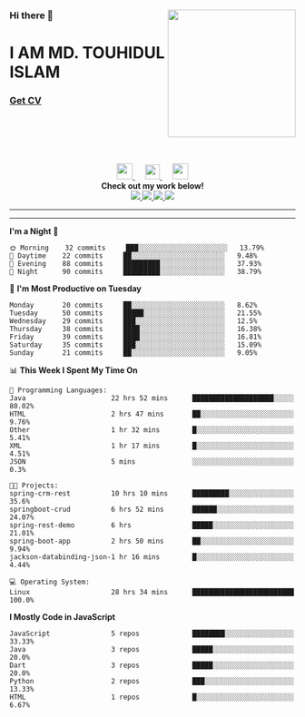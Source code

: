 <div>
<img align="right" width="225" height="225" src="https://touhid-jisan.github.io/img/about-us.png">
<div>
  <h3> </h3>
  <h3> </h3>
  <h3>Hi there 👋</h3>
  <h1>I AM MD. TOUHIDUL ISLAM</h1>
 <!-- <h3>Software Engineer</h3> -->
  <h3> <a href="https://touhid-jisan.github.io/pdf/Touhidul_Islam.pdf"><span>Get CV</span></a></h3>
</div>
</div>
<br/><br/><br/><br/><br/>

<div align="center">
  
  <a href= "https://www.instagram.com/touhid_jisan/">
    <img src="https://img.icons8.com/ios-glyphs/256/000000/instagram-new.svg" width="28px"/>
  </a>
  &emsp;
  <a href="https://www.linkedin.com/in/touhid-jisan/">
    <img src="https://img.icons8.com/ios-filled/256/000000/linkedin.svg" width="26px"/>
  </a>
  &emsp;
  <a href="http://touhid-jisan.github.io/">
    <img src="https://img.icons8.com/material/256/000000/globe--v1.png" width="28px"/>
  </a>
  <br> 
  <strong>Check out my work below!</strong> <br>
    
  <a href="https://github.com/touhid-jisan">
    <img src="https://badges.pufler.dev/years/touhid-jisan?style=flat-square&color=black&logo=github">
  </a>
  <a href="https://github.com/touhid-jisan?tab=repositories">
    <img src="https://badges.pufler.dev/repos/touhid-jisan?style=flat-square&color=black&logo=github">
  </a>
  <a href="https://gist.github.com/touhid-jisan">
    <img src="https://badges.pufler.dev/gists/touhid-jisan?style=flat-square&color=black&logo=github">
  </a>
  <a href="https://github.com/touhid-jisan">
    <img src="https://badges.pufler.dev/commits/monthly/touhid-jisan?style=flat-square&color=black&logo=github">
  </a>
</div>
<hr><hr>
<!--
**touhid-jisan/touhid-jisan** is a ✨ _special_ ✨ repository because its `README.md` (this file) appears on your GitHub profile.

Here are some ideas to get you started:

- 🔭 I’m currently working on ...
- 🌱 I’m currently learning ...
- 👯 I’m looking to collaborate on ...
- 🤔 I’m looking for help with ...
- 💬 Ask me about ...
- 📫 How to reach me: ...
- 😄 Pronouns: ...
- ⚡ Fun fact: ...
-->

<!--START_SECTION:waka-->
**I'm a Night 🦉** 

```text
🌞 Morning    32 commits     ███░░░░░░░░░░░░░░░░░░░░░░   13.79% 
🌆 Daytime    22 commits     ██░░░░░░░░░░░░░░░░░░░░░░░   9.48% 
🌃 Evening    88 commits     █████████░░░░░░░░░░░░░░░░   37.93% 
🌙 Night      90 commits     █████████░░░░░░░░░░░░░░░░   38.79%

```
📅 **I'm Most Productive on Tuesday** 

```text
Monday       20 commits     ██░░░░░░░░░░░░░░░░░░░░░░░   8.62% 
Tuesday      50 commits     █████░░░░░░░░░░░░░░░░░░░░   21.55% 
Wednesday    29 commits     ███░░░░░░░░░░░░░░░░░░░░░░   12.5% 
Thursday     38 commits     ████░░░░░░░░░░░░░░░░░░░░░   16.38% 
Friday       39 commits     ████░░░░░░░░░░░░░░░░░░░░░   16.81% 
Saturday     35 commits     ███░░░░░░░░░░░░░░░░░░░░░░   15.09% 
Sunday       21 commits     ██░░░░░░░░░░░░░░░░░░░░░░░   9.05%

```


📊 **This Week I Spent My Time On** 

```text
💬 Programming Languages: 
Java                     22 hrs 52 mins      ████████████████████░░░░░   80.02% 
HTML                     2 hrs 47 mins       ██░░░░░░░░░░░░░░░░░░░░░░░   9.76% 
Other                    1 hr 32 mins        █░░░░░░░░░░░░░░░░░░░░░░░░   5.41% 
XML                      1 hr 17 mins        █░░░░░░░░░░░░░░░░░░░░░░░░   4.51% 
JSON                     5 mins              ░░░░░░░░░░░░░░░░░░░░░░░░░   0.3%

🐱‍💻 Projects: 
spring-crm-rest          10 hrs 10 mins      █████████░░░░░░░░░░░░░░░░   35.6% 
springboot-crud          6 hrs 52 mins       ██████░░░░░░░░░░░░░░░░░░░   24.07% 
spring-rest-demo         6 hrs               █████░░░░░░░░░░░░░░░░░░░░   21.01% 
spring-boot-app          2 hrs 50 mins       ██░░░░░░░░░░░░░░░░░░░░░░░   9.94% 
jackson-databinding-json-1 hr 16 mins        █░░░░░░░░░░░░░░░░░░░░░░░░   4.44%

💻 Operating System: 
Linux                    28 hrs 34 mins      █████████████████████████   100.0%

```

**I Mostly Code in JavaScript** 

```text
JavaScript               5 repos             ████████░░░░░░░░░░░░░░░░░   33.33% 
Java                     3 repos             █████░░░░░░░░░░░░░░░░░░░░   20.0% 
Dart                     3 repos             █████░░░░░░░░░░░░░░░░░░░░   20.0% 
Python                   2 repos             ███░░░░░░░░░░░░░░░░░░░░░░   13.33% 
HTML                     1 repos             █░░░░░░░░░░░░░░░░░░░░░░░░   6.67%

```



<!--END_SECTION:waka-->
